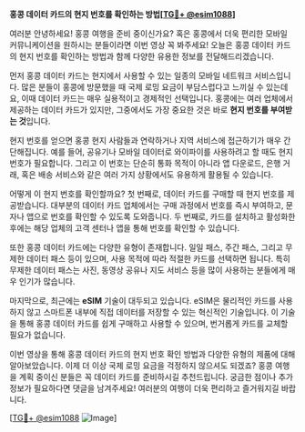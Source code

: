 **홍콩 데이터 카드의 현지 번호를 확인하는 방법[[TG💪+ @esim1088](https://t.me/s/esim1088)]**

여러분 안녕하세요! 홍콩 여행을 준비 중이신가요? 혹은 홍콩에서 더욱 편리한 모바일 커뮤니케이션을 원하시는 분들이라면 이번 영상 꼭 봐주세요! 오늘은 홍콩 데이터 카드의 현지 번호를 확인하는 방법과 함께 다양한 유용한 정보를 전달해드리겠습니다.

먼저 홍콩 데이터 카드는 현지에서 사용할 수 있는 일종의 모바일 네트워크 서비스입니다. 많은 분들이 홍콩에 방문했을 때 국제 로밍 요금이 부담스럽다고 느끼실 수 있는데요, 이때 데이터 카드는 매우 실용적이고 경제적인 선택입니다. 홍콩에는 여러 업체에서 제공하는 데이터 카드가 있지만, 그중에서도 가장 중요한 것은 바로 **현지 번호를 부여받는 것**입니다.

현지 번호를 얻으면 홍콩 현지 사람들과 연락하거나 지역 서비스에 접근하기가 매우 간단해집니다. 예를 들어, 공유기나 모바일 데이터로 와이파이를 사용하려고 할 때도 현지 번호가 필요합니다. 그리고 이 번호는 단순히 통화 목적이 아니라 앱 다운로드, 은행 거래, 혹은 배송 서비스와 같은 여러 가지 상황에서도 유용하게 활용될 수 있습니다.

어떻게 이 현지 번호를 확인할까요? 첫 번째로, 데이터 카드를 구매할 때 현지 번호를 제공받습니다. 대부분의 데이터 카드 업체에서는 구매 과정에서 번호를 즉시 부여하고, 문자나 앱으로 번호를 확인할 수 있도록 도와줍니다. 두 번째로, 카드를 설치하고 활성화한 후에는 해당 업체의 고객 센터나 앱을 통해 번호를 확인할 수 있습니다.

또한 홍콩 데이터 카드에는 다양한 유형이 존재합니다. 일일 패스, 주간 패스, 그리고 무제한 데이터 패스 등이 있으며, 사용 목적에 따라 적절한 카드를 선택하면 됩니다. 특히 무제한 데이터 패스는 사진, 동영상 공유나 지도 서비스 등을 많이 사용하는 분들에게 매우 인기가 많습니다.

마지막으로, 최근에는 **eSIM** 기술이 대두되고 있습니다. eSIM은 물리적인 카드를 사용하지 않고 스마트폰 내부에 직접 데이터를 저장할 수 있는 혁신적인 기술입니다. 이 기술을 통해 홍콩 데이터 카드를 쉽게 구매하고 사용할 수 있으며, 번거롭게 카드를 교체할 필요가 없습니다.

이번 영상을 통해 홍콩 데이터 카드의 현지 번호 확인 방법과 다양한 유형의 제품에 대해 알아보았습니다. 이제 더 이상 국제 로밍 요금을 걱정하지 않으셔도 되겠죠? 홍콩 여행을 계획 중이신 분들은 꼭 데이터 카드를 준비하시길 추천드립니다. 궁금한 점이나 추가 정보가 필요하다면 댓글을 남겨주세요! 여러분의 여행이 더욱 편리하고 즐거워지길 바랍니다.

[[TG💪+ @esim1088](https://t.me/s/esim1088) ![Image](https://i.postimg.cc/Y0z9fWf4/image.png)]
